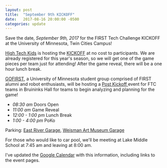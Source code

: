 ```yaml
---
layout: post
title:  "September 9th KICKOFF"
date:   2017-08-16 20:00:00 -0500
categories: update
---
```

Save the date, *September 9th, 2017* for the FIRST Tech Challenge KICKOFF at the
University of Minnesota, Twin Cities Campus!

[High Tech Kids](http://www.hightechkids.org) is hosting
the [KICKOFF](http://www.hightechkids.org/ftc-kickoff-information) at no cost to
participants. We are already registered for this year's season, so we will get
one of the game pieces per team just for attending! After the game reveal, there
will be a one hour lunch break.

[GOFIRST](https://mngofirst.org/), a University of Minnesota student group
comprised of FIRST alumni and robot enthusiasts, will be hosting
a [Post Kickoff ](https://mngofirst.org/events/post-kickoff) event for FTC teams
in Bruininks Hall for teams to begin analyzing and planning for the game!

* _08:30 am_ Doors Open
* _11:00 am_ Game Reveal
* _12:00 - 1:00 pm_ Lunch Break
* _1:00 - 4:00 pm_ PoKo

Parking: [East River Garage](http://campusmaps.umn.edu/east-river-road-garage),
[Weisman Art Museum Garage](http://www.pts.umn.edu/park/facilities/weisman)

For those who would like to car pool, we'll be meeting at Lake Middle School at
7:45 am and leaving at 8:00 am.

I've updated the [Google Calendar](/calendar) with this information, including
links to the event pages.
